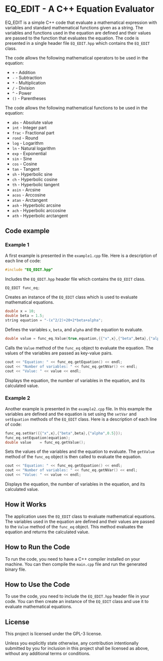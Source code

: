 # EQ_EDIT - A C++ Equation Evaluator

EQ_EDIT is a simple C++ code that evaluate a mathematical expression with variables and standard mathematical functions given as a string. The variables and functions used in the equation are defined and their values are passed to the function that evaluates the equation. The code is presented in a single header file `EQ_EDIT.hpp` which contains the `EQ_EDIT` class.

The code allows the following mathematical operators to be used in the equation:
- `+` - Addition
- `-` - Subtraction
- `*` - Multiplication
- `/` - Division
- `^` - Power
- `()` - Parentheses

The code allows the following mathematical functions to be used in the equation:
- `abs` - Absolute value
- `int` - Integer part
- `frac` - Fractional part
- `rond` - Round
- `log` - Logarithm
- `ln` - Natural logarithm
- `exp` - Exponential
- `sin` - Sine
- `cos` - Cosine
- `tan` - Tangent
- `sh` - Hyperbolic sine
- `ch` - Hyperbolic cosine
- `th` - Hyperbolic tangent
- `asin` - Arcsine
- `acos` - Arccosine
- `atan` - Arctangent
- `ash` - Hyperbolic arcsine
- `ach` - Hyperbolic arccosine
- `ath` - Hyperbolic arctangent



## Code example
### Example 1
A first example is presented in the `example1.cpp` file. Here is a description of each line of code:
```cpp
#include "EQ_EDIT.hpp"
```
Includes the `EQ_EDIT.hpp` header file which contains the `EQ_EDIT` class.

```cpp
EQ_EDIT func_eq;
```
Creates an instance of the `EQ_EDIT` class which is used to evaluate mathematical equations.

```cpp
double x = 10;
double beta = 1.5;
string equation = "-(x^2/2)+20+2*beta+alpha";
```
Defines the variables `x`, `beta`, and `alpha` and the equation to evaluate.

```cpp
double value = func_eq.Value(true,equation,{{"x",x},{"beta",beta},{"alpha",0.5}});
```
Calls the `Value` method of the `func_eq` object to evaluate the equation. The values of the variables are passed as key-value pairs.

```cpp
cout << "Equation: " << func_eq.getEquation() << endl;
cout << "Number of variables: " << func_eq.getNVar() << endl;
cout << "Value: " << value << endl;
```
Displays the equation, the number of variables in the equation, and its calculated value.

### Example 2
Another example is presented in the `example2.cpp` file. In this example the variables are defined and the equation is set using the `setVar` and `setEquation` methods of the `EQ_EDIT` class. Here is a description of each line of code:

```cpp
func_eq.setVar({{"x",x},{"beta",beta},{"alpha",0.5}});
func_eq.setEquation(equation);
double value    = func_eq.getValue();
```
Sets the values of the variables and the equation to evaluate. The `getValue` method of the `func_eq` object is then called to evaluate the equation.

```cpp
cout << "Equation: " << func_eq.getEquation() << endl;
cout << "Number of variables: " << func_eq.getNVar() << endl;
cout << "Value: " << value << endl;
```
Displays the equation, the number of variables in the equation, and its calculated value.

## How it Works

The application uses the `EQ_EDIT` class to evaluate mathematical equations. The variables used in the equation are defined and their values are passed to the `Value` method of the `func_eq` object. This method evaluates the equation and returns the calculated value.

## How to Run the Code

To run the code, you need to have a C++ compiler installed on your machine. You can then compile the `main.cpp` file and run the generated binary file.

## How to Use the Code

To use the code, you need to include the `EQ_EDIT.hpp` header file in your code. You can then create an instance of the `EQ_EDIT` class and use it to evaluate mathematical equations.

## License

This project is licensed under the GPL-3 license.

Unless you explicitly state otherwise, any contribution intentionally submitted by you for inclusion in this project shall be licensed as above, without any additional terms or conditions.